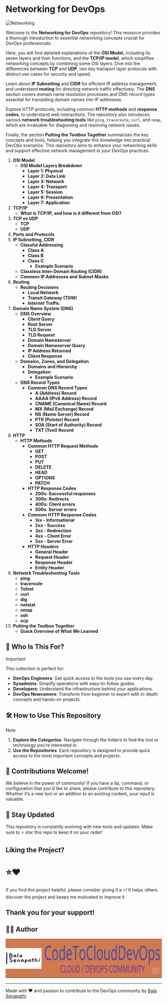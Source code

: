 # Networking for DevOps

![Networking](https://github.com/balusena/ansible-for-devops/blob/main/networking.png)

Welcome to the **Networking for DevOps** repository! This resource provides a thorough introduction to essential networking
concepts crucial for DevOps professionals. 

Here, you will find detailed explanations of the **OSI Model**, including its seven layers and their functions, and the 
**TCP/IP model**, which simplifies networking concepts by combining some OSI layers. Dive into the differences between 
**TCP** and **UDP**, two key transport layer protocols with distinct use cases for security and speed.

Learn about **IP Subnetting** and **CIDR** for efficient IP address management, and understand **routing** for directing
network traffic effectively. The **DNS** section covers domain name resolution processes and DNS record types essential 
for translating domain names into IP addresses.

Explore HTTP protocols, including common **HTTP methods** and **response codes**, to understand web interactions. The 
repository also introduces various **network troubleshooting tools** like `ping`, `traceroute`, `curl`, and `nmap`, 
which are invaluable for diagnosing and resolving network issues.

Finally, the section **Putting the Toolbox Together** summarizes the key concepts and tools, helping you integrate this
knowledge into practical DevOps scenarios. This repository aims to enhance your networking skills and support effective 
network management in your DevOps practices.

1. **OSI Model**
    - **OSI Model Layers Breakdown**
       - **Layer 1: Physical**
       - **Layer 2: Data Link**
       - **Layer 3: Network**
       - **Layer 4: Transport**
       - **Layer 5: Session**
       - **Layer 6: Presentation**
       - **Layer 7: Application**
2. **TCP/IP**
    - **What is TCP/IP, and how is it different from OSI?**
3. **TCP vs UDP**
    - **TCP**
    - **UDP**
4. **Ports and Protocols**
5. **IP Subnetting, CIDR**
    - **Classful Addressing**
       - **Class A**
       - **Class B**
       - **Class C**
          - **Example Scenario**
    - **Classless Inter-Domain Routing (CIDR)**
    - **Common IP Addresses and Subnet Masks**
6. **Routing**
    - **Routing Decisions**
       - **Local Network** 
       - **Transit Gateway (TGW)**
       - **Internet Traffic**
7. **Domain Name System (DNS)**
    - **DNS Overview**
       - **Client Query**
       - **Root Server**
       - **TLD Server**
       - **TLD Request**
       - **Domain Nameserver**
       - **Domain Nameserver Query**
       - **IP Address Returned**
       - **Client Response**
    - **Domains, Zones, and Delegation**
       - **Domains and Hierarchy**
       - **Delegation**
          - **Example Scenario**
    - **DNS Record Types**
       - **Common DNS Record Types**
          - **A (Address) Record**
          - **AAAA (IPv6 Address) Record**
          - **CNAME (Canonical Name) Record**
          - **MX (Mail Exchange) Record**
          - **NS (Name Server) Record**
          - **PTR (Pointer) Record**
          - **SOA (Start of Authority) Record**
          - **TXT (Text) Record**
8. **HTTP**
    - **HTTP Methods**
       - **Common HTTP Request Methods**
          - **GET**
          - **POST** 
          - **PUT** 
          - **DELETE**
          - **HEAD**
          - **OPTIONS**
          - **PATCH**
       - **HTTP Response Codes**
          - **200s: Successful responses**
          - **300s: Redirects**
          - **400s: Client errors**
          - **500s: Server errors**
       - **Common HTTP Response Codes**
          - **1xx - Informational**
          - **2xx - Success**
          - **3xx - Redirection**
          - **4xx - Client Error**
          - **5xx - Server Error**
       - **HTTP Headers**
          - **General Header**
          - **Request Header**
          - **Response Header**
          - **Entity Header**
9. **Network Troubleshooting Tools**
    - **ping**
    - **traceroute**
    - **Telnet**
    - **curl**
    - **dig**
    - **netstat**
    - **nmap**
    - **ssh**
    - **scp**
10. **Putting the Toolbox Together**
     - **Quick Overview of What We Learned**

## 👥 Who Is This For?

> [!IMPORTANT]
> This collection is perfect for:
>
> - **DevOps Engineers**: Get quick access to the tools you use every day.
> - **Sysadmins**: Simplify operations with easy-to-follow guides.
> - **Developers**: Understand the infrastructure behind your applications.
> - **DevOps Newcomers**: Transform from beginner to expert with in-depth concepts and hands-on projects.

## 🛠️ How to Use This Repository

> [!NOTE]
> 1. **Explore the Categories**: Navigate through the folders to find the tool or technology you’re interested in.
> 2. **Use the Repositories**: Each repository is designed to provide quick access to the most important concepts and projects.

## 🤝 Contributions Welcome!

We believe in the power of community! If you have a tip, command, or configuration that you'd like to share, please contribute to this repository. Whether it’s a new tool or an addition to an existing content, your input is valuable.

## 📢 Stay Updated

This repository is constantly evolving with new tools and updates. Make sure to ⭐ star this repo to keep it on your radar!

## Liking the Project?

# ⭐❤️

If you find this project helpful, please consider giving it a ⭐! It helps others discover the project and keeps me motivated to improve it.

Thank you for your support!
---
## ✍🏼 Author

![Author Image](https://github.com/balusena/networking-for-devops/blob/main/banner.png)

---
Made with ❤️ and passion to contribute to the DevOps community by [Bala Senapathi](https://github.com/balusena)
